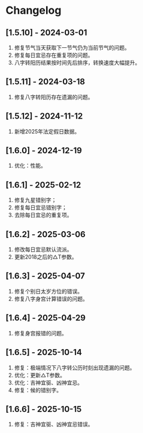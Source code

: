 # Changelog


## [1.5.10] - 2024-03-01
1. 修复节气当天获取下一节气仍为当前节气的问题。
2. 修复每日宜忌存在重复项的问题。
3. 八字转阳历结果按时间先后排序，转换速度大幅提升。

## [1.5.11] - 2024-03-18
1. 修复八字转阳历存在遗漏的问题。

## [1.5.12] - 2024-11-12
1. 新增2025年法定假日数据。

## [1.6.0] - 2024-12-19
1. 优化：性能。

## [1.6.1] - 2025-02-12
1. 修复九星错别字；
2. 修复每日宜忌错别字；
3. 去除每日宜忌的重复项。

## [1.6.2] - 2025-03-06
1. 修改每日宜忌默认流派。
2. 更新2018之后的△T参数。

## [1.6.3] - 2025-04-07
1. 修复个别日太岁方位的错误。
2. 修复八字身宫计算错误的问题。

## [1.6.4] - 2025-04-29
1. 修复身宫报错的问题。

## [1.6.5] - 2025-10-14
1. 修复：极端情况下八字转公历时刻出现遗漏的问题。
2. 优化：更新△T参数。
3. 优化：吉神宜驱、凶神宜忌。
4. 修复：候的错别字。

## [1.6.6] - 2025-10-15
1. 修复：吉神宜驱、凶神宜忌错误。
